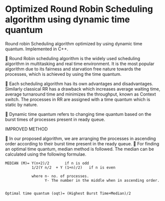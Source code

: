 # Optimized Round Robin Scheduling algorithm using dynamic time quantum
Round robin Scheduling algorithm optimized by using dynamic time quantum. Implemented in C++.


	Round Robin scheduling algorithm is the widely used scheduling algorithm in multitasking and real time environment. It is the most popular algorithm due to its fairness and starvation free nature towards the processes, which is achieved by using the time quantum.

	Each scheduling algorithm has its own advantages and disadvantages. Similarly classical RR has a drawback which increases average waiting time, average turnaround time and minimizes the throughput, known as Context switch. The processes in RR are assigned with a time quantum which is static by nature.

	Dynamic time quantum refers to changing time quantum based on the burst times of processes present in ready queue.


IMPROVED METHOD

	In our proposed algorithm, we are arranging the processes in ascending order according to their burst time present in the ready queue.
	For finding an optimal time quantum,  median method is followed. The median can be calculated using the following formulae.
   
    MEDIAN (M)= Y(n+2)/2       if n is odd
                1/2(Y n/2  + Y (1+n)/2)   if n is even
                
                where n- no. of processes.
                      Y- The number in the middle when in ascending order.
                
                
    Optimal time quantum (oqt)= (Highest Burst Time+Median)/2
    
    
    

